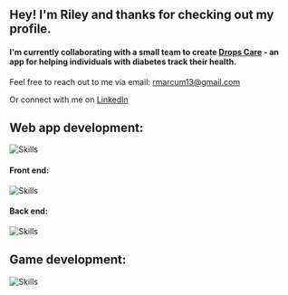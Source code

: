 ## Hey! I'm Riley and thanks for checking out my profile.

#### I'm currently collaborating with a small team to create [Drops Care](https://github.com/jahorwitz/drops) - an app for helping individuals with diabetes track their health.

Feel free to reach out to me via email:
rmarcum13@gmail.com

Or connect with me on [LinkedIn](https://www.linkedin.com/in/rileymarcum/)

## Web app development:
![Skills](https://skillicons.dev/icons?i=js,ts,npm,git,github,postman,vscode,bash)

#### Front end:
![Skills](https://skillicons.dev/icons?i=react,tailwind,html,css,vite,webpack,figma)

#### Back end:
![Skills](https://skillicons.dev/icons?i=mongodb,express,nodejs,nginx,gcp,graphql)

## Game development:
![Skills](https://skillicons.dev/icons?i=godot,cs)
